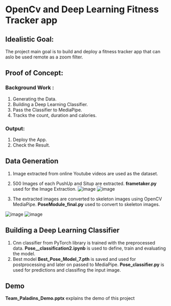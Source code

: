 # OpenCv and Deep Learning Fitness Tracker app
## Idealistic Goal:
The project main goal is to build and deploy a fitness tracker app that can aslo be used remote as a zoom filter.
## Proof of Concept:
### Background Work :
1. Generating the Data.
2. Building a Deep Learning Classifier.
3. Pass the Classifier to MediaPipe.
4. Tracks the count, duration and calories.
### Output:
1. Deploy the App.
2. Check the Result.
## Data Generation
1. Image extracted from online Youtube videos are used as the dataset.
2. 500 Images of each PushUp and Situp are extracted.
**frametaker.py** used for the Image Extraction.
![image](https://user-images.githubusercontent.com/86652676/184018461-3312770d-4e69-43ee-ae67-481209137366.png)
![image](https://user-images.githubusercontent.com/86652676/184018815-37f8177e-3988-4ea7-a985-7e11d0d93cc4.png)

3. The extracted images are converted to skeleton images using OpenCV MediaPipe.
**PoseModule_final.py** used to convert to skeleton images.

![image](https://user-images.githubusercontent.com/86652676/184019730-bc856162-aba5-4bb4-bc11-674106a1f638.png)
![image](https://user-images.githubusercontent.com/86652676/184019761-10c8d505-9ef5-42b9-908e-ce41767f9867.png)

## Building a Deep Learning Classifier
1. Cnn classifier from PyTorch library is trained with the preprocessed data. **Pose__classification2.ipynb** is used to define, train and evaluating the model.
2. Best model **Best_Pose_Model_7.pth** is saved and used for postprocessing and later on passed to MediaPipe. **Pose_classifier.py** is used for predictions and classifing the input image.
## Demo
**Team_Paladins_Demo.pptx** explains the demo of this project 
